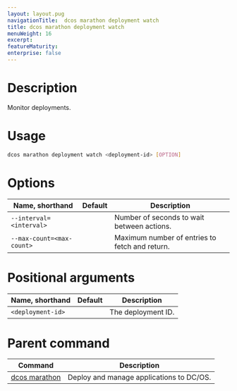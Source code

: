```yaml
---
layout: layout.pug
navigationTitle:  dcos marathon deployment watch
title: dcos marathon deployment watch
menuWeight: 16
excerpt:
featureMaturity:
enterprise: false
---
```


<!-- This source repo for this topic is https://github.com/dcos/dcos-docs -->


# Description
Monitor deployments.

# Usage

```bash
dcos marathon deployment watch <deployment-id> [OPTION]
```

# Options

| Name, shorthand | Default | Description |
|---------|-------------|-------------|
| `--interval=<interval>`   |             | Number of seconds to wait between actions. |
| `--max-count=<max-count>`   |             | Maximum number of entries to fetch and return. |


# Positional arguments

| Name, shorthand | Default | Description |
|---------|-------------|-------------|
| `<deployment-id>`   |             |  The deployment ID. |

# Parent command

| Command | Description |
|---------|-------------|
| [dcos marathon](/1.10/cli/command-reference/dcos-marathon/) | Deploy and manage applications to DC/OS. |

<!-- # Examples -->
